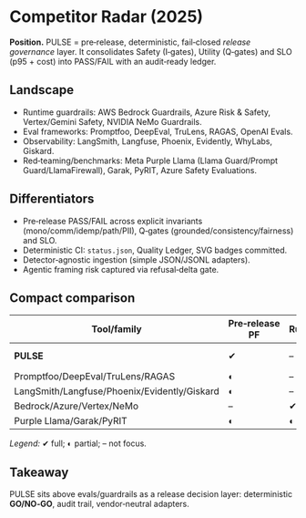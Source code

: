 # Competitor Radar (2025)

**Position.** PULSE = pre‑release, deterministic, fail‑closed *release governance* layer. It consolidates Safety (I‑gates), Utility (Q‑gates) and SLO (p95 + cost) into PASS/FAIL with an audit‑ready ledger.

## Landscape

- Runtime guardrails: AWS Bedrock Guardrails, Azure Risk & Safety, Vertex/Gemini Safety, NVIDIA NeMo Guardrails.
- Eval frameworks: Promptfoo, DeepEval, TruLens, RAGAS, OpenAI Evals.
- Observability: LangSmith, Langfuse, Phoenix, Evidently, WhyLabs, Giskard.
- Red‑teaming/benchmarks: Meta Purple Llama (Llama Guard/Prompt Guard/LlamaFirewall), Garak, PyRIT, Azure Safety Evaluations.

## Differentiators

- Pre‑release PASS/FAIL across explicit invariants (mono/comm/idemp/path/PII), Q‑gates (grounded/consistency/fairness) and SLO.
- Deterministic CI: `status.json`, Quality Ledger, SVG badges committed.
- Detector‑agnostic ingestion (simple JSON/JSONL adapters).
- Agentic framing risk captured via refusal‑delta gate.

## Compact comparison

| Tool/family | Pre‑release PF | Runtime | I‑gates | Q‑gates | SLO | Audit |
|---|---|---|---|---|---|---|
| **PULSE** | ✔ | – | ✔ explicit | ✔ | ✔ | ✔ |
| Promptfoo/DeepEval/TruLens/RAGAS | ◐ | – | ◐ | ✔ | ◐ | ◐ |
| LangSmith/Langfuse/Phoenix/Evidently/Giskard | ◐ | – | ◐ | ✔ | ◐ | ◐ |
| Bedrock/Azure/Vertex/NeMo | – | ✔ | – | ◐ | – | – |
| Purple Llama/Garak/PyRIT | ◐ | ◐ | – | ◐ | – | ◐ |

*Legend:* ✔ full; ◐ partial; – not focus.

## Takeaway

PULSE sits above evals/guardrails as a release decision layer: deterministic **GO/NO‑GO**, audit trail, vendor‑neutral adapters.
